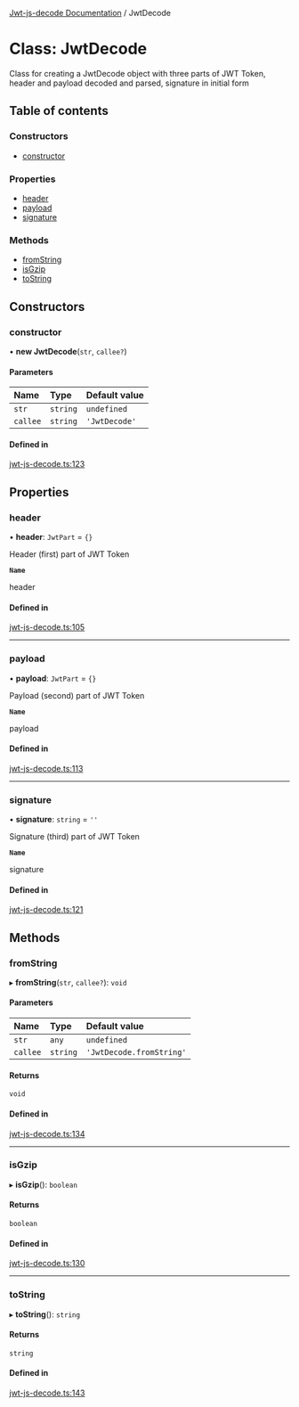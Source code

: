 [Jwt-js-decode Documentation](../README.md) / JwtDecode

# Class: JwtDecode

Class for creating a JwtDecode object with three parts of JWT Token, header and payload decoded and parsed, signature in initial form

## Table of contents

### Constructors

- [constructor](JwtDecode.md#constructor)

### Properties

- [header](JwtDecode.md#header)
- [payload](JwtDecode.md#payload)
- [signature](JwtDecode.md#signature)

### Methods

- [fromString](JwtDecode.md#fromstring)
- [isGzip](JwtDecode.md#isgzip)
- [toString](JwtDecode.md#tostring)

## Constructors

### constructor

• **new JwtDecode**(`str`, `callee?`)

#### Parameters

| Name | Type | Default value |
| :------ | :------ | :------ |
| `str` | `string` | `undefined` |
| `callee` | `string` | `'JwtDecode'` |

#### Defined in

[jwt-js-decode.ts:123](https://github.com/tomitribe/jwt-js-decode/blob/8a87f33/src/jwt-js-decode.ts#L123)

## Properties

### header

• **header**: `JwtPart` = `{}`

Header (first) part of JWT Token

**`Name`**

header

#### Defined in

[jwt-js-decode.ts:105](https://github.com/tomitribe/jwt-js-decode/blob/8a87f33/src/jwt-js-decode.ts#L105)

___

### payload

• **payload**: `JwtPart` = `{}`

Payload (second) part of JWT Token

**`Name`**

payload

#### Defined in

[jwt-js-decode.ts:113](https://github.com/tomitribe/jwt-js-decode/blob/8a87f33/src/jwt-js-decode.ts#L113)

___

### signature

• **signature**: `string` = `''`

Signature (third) part of JWT Token

**`Name`**

signature

#### Defined in

[jwt-js-decode.ts:121](https://github.com/tomitribe/jwt-js-decode/blob/8a87f33/src/jwt-js-decode.ts#L121)

## Methods

### fromString

▸ **fromString**(`str`, `callee?`): `void`

#### Parameters

| Name | Type | Default value |
| :------ | :------ | :------ |
| `str` | `any` | `undefined` |
| `callee` | `string` | `'JwtDecode.fromString'` |

#### Returns

`void`

#### Defined in

[jwt-js-decode.ts:134](https://github.com/tomitribe/jwt-js-decode/blob/8a87f33/src/jwt-js-decode.ts#L134)

___

### isGzip

▸ **isGzip**(): `boolean`

#### Returns

`boolean`

#### Defined in

[jwt-js-decode.ts:130](https://github.com/tomitribe/jwt-js-decode/blob/8a87f33/src/jwt-js-decode.ts#L130)

___

### toString

▸ **toString**(): `string`

#### Returns

`string`

#### Defined in

[jwt-js-decode.ts:143](https://github.com/tomitribe/jwt-js-decode/blob/8a87f33/src/jwt-js-decode.ts#L143)
